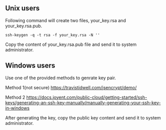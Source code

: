 ## Unix users
Following command will create two files, your_key.rsa and your_key.rsa.pub.

`ssh-keygen -q -t rsa -f your_key.rsa -N ''`

Copy the content of your_key.rsa.pub file and send it to system administrator.

## Windows users
Use one of the provided methods to genrate key pair.

Method 1(not secure)
https://travistidwell.com/jsencrypt/demo/

Method 2
https://docs.joyent.com/public-cloud/getting-started/ssh-keys/generating-an-ssh-key-manually/manually-generating-your-ssh-key-in-windows

After generating the key, copy the public key content and send it to system administrator.
